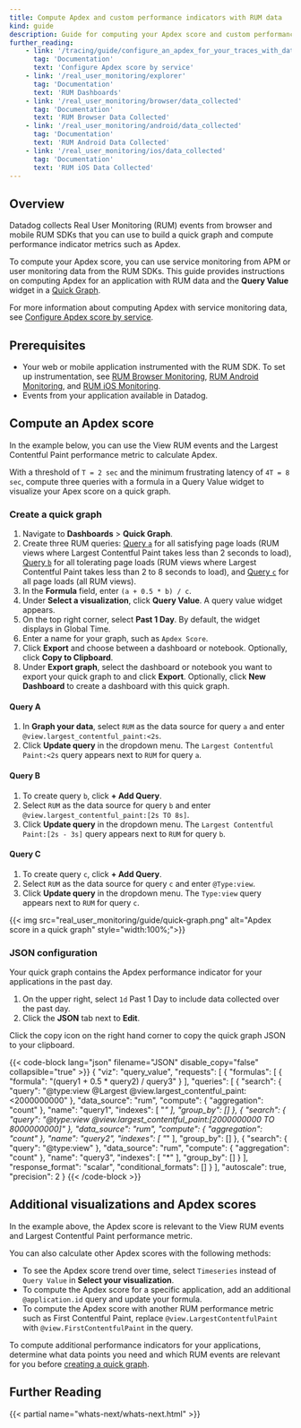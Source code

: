 ```yaml
---
title: Compute Apdex and custom performance indicators with RUM data
kind: guide
description: Guide for computing your Apdex score and custom performance indicators with RUM data
further_reading:
    - link: '/tracing/guide/configure_an_apdex_for_your_traces_with_datadog_apm'
      tag: 'Documentation'
      text: 'Configure Apdex score by service'
    - link: '/real_user_monitoring/explorer'
      tag: 'Documentation'
      text: 'RUM Dashboards'
    - link: '/real_user_monitoring/browser/data_collected'
      tag: 'Documentation'
      text: 'RUM Browser Data Collected'
    - link: '/real_user_monitoring/android/data_collected'
      tag: 'Documentation'
      text: 'RUM Android Data Collected'
    - link: '/real_user_monitoring/ios/data_collected'
      tag: 'Documentation'
      text: 'RUM iOS Data Collected'
---
```


## Overview

Datadog collects Real User Monitoring (RUM) events from browser and mobile RUM SDKs that you can use to build a quick graph and compute performance indicator metrics such as Apdex. 

To compute your Apdex score, you can use service monitoring from APM or user monitoring data from the RUM SDKs. This guide provides instructions on computing Apdex for an application with RUM data and the **Query Value** widget in a [Quick Graph][1].

For more information about computing Apdex with service monitoring data, see [Configure Apdex score by service][2].

## Prerequisites

- Your web or mobile application instrumented with the RUM SDK. To set up instrumentation, see [RUM Browser Monitoring][3], [RUM Android Monitoring][4], and [RUM iOS Monitoring][5].
- Events from your application available in Datadog.

## Compute an Apdex score

In the example below, you can use the View RUM events and the Largest Contentful Paint performance metric to calculate Apdex. 

With a threshold of `T = 2 sec` and the minimum frustrating latency of `4T = 8 sec`, compute three queries with a formula in a Query Value widget to visualize your Apex score on a quick graph.

### Create a quick graph

1. Navigate to **Dashboards** > **Quick Graph**.
2. Create three RUM queries: [Query `a`](#query-a) for all satisfying page loads (RUM views where Largest Contentful Paint takes less than 2 seconds to load), [Query `b`](#query-b) for all tolerating page loads (RUM views where Largest Contentful Paint takes less than 2 to 8 seconds to load), and [Query `c`](#query-c) for all page loads (all RUM views).
3. In the **Formula** field, enter `(a + 0.5 * b) / c`.
4. Under **Select a visualization**, click **Query Value**. A query value widget appears.
4. On the top right corner, select **Past 1 Day**. By default, the widget displays in Global Time.
5. Enter a name for your graph, such as `Apdex Score`.
6. Click **Export** and choose between a dashboard or notebook. Optionally, click **Copy to Clipboard**.
7. Under **Export graph**, select the dashboard or notebook you want to export your quick graph to and click **Export**. Optionally, click **New Dashboard** to create a dashboard with this quick graph. 

#### Query A

1. In **Graph your data**, select `RUM` as the data source for query `a` and enter `@view.largest_contentful_paint:<2s`.
2. Click **Update query** in the dropdown menu. The `Largest Contentful Paint:<2s` query appears next to `RUM` for query `a`.

#### Query B

1. To create query `b`, click **+ Add Query**.
2. Select `RUM` as the data source for query `b` and enter `@view.largest_contentful_paint:[2s TO 8s]`.
3. Click **Update query** in the dropdown menu. The `Largest Contentful Paint:[2s - 3s]` query appears next to `RUM` for query `b`.

#### Query C

1. To create query `c`, click **+ Add Query**.
2. Select `RUM` as the data source for query `c` and enter `@Type:view`.
3. Click **Update query** in the dropdown menu. The `Type:view` query appears next to `RUM` for query `c`.

{{< img src="real_user_monitoring/guide/quick-graph.png" alt="Apdex score in a quick graph" style="width:100%;">}}

### JSON configuration

Your quick graph contains the Apdex performance indicator for your applications in the past day. 

1. On the upper right, select `1d` Past 1 Day to include data collected over the past day.
2. Click the **JSON** tab next to **Edit**.

Click the copy icon on the right hand corner to copy the quick graph JSON to your clipboard.

{{< code-block lang="json" filename="JSON" disable_copy="false" collapsible="true" >}}
{
    "viz": "query_value",
    "requests": [
        {
            "formulas": [
                {
                    "formula": "(query1 + 0.5 * query2) / query3"
                }
            ],
            "queries": [
                {
                    "search": {
                        "query": "@type:view @Largest @view.largest_contentful_paint:<2000000000"
                    },
                    "data_source": "rum",
                    "compute": {
                        "aggregation": "count"
                    },
                    "name": "query1",
                    "indexes": [
                        "*"
                    ],
                    "group_by": []
                },
                {
                    "search": {
                        "query": "@type:view @view.largest_contentful_paint:[2000000000 TO 8000000000]"
                    },
                    "data_source": "rum",
                    "compute": {
                        "aggregation": "count"
                    },
                    "name": "query2",
                    "indexes": [
                        "*"
                    ],
                    "group_by": []
                },
                {
                    "search": {
                        "query": "@type:view"
                    },
                    "data_source": "rum",
                    "compute": {
                        "aggregation": "count"
                    },
                    "name": "query3",
                    "indexes": [
                        "*"
                    ],
                    "group_by": []
                }
            ],
            "response_format": "scalar",
            "conditional_formats": []
        }
    ],
    "autoscale": true,
    "precision": 2
}
{{< /code-block >}}

## Additional visualizations and Apdex scores

In the example above, the Apdex score is relevant to the View RUM events and Largest Contentful Paint performance metric.  

You can also calculate other Apdex scores with the following methods:

- To see the Apdex score trend over time, select `Timeseries` instead of `Query Value` in **Select your visualization**.
- To compute the Apdex score for a specific application, add an additional `@application.id` query and update your formula.
- To compute the Apdex score with another RUM performance metric such as First Contentful Paint, replace `@view.LargestContentfulPaint` with `@view.FirstContentfulPaint` in the query.

To compute additional performance indicators for your applications, determine what data points you need and which RUM events are relevant for you before [creating a quick graph](#create-a-quick-graph).

## Further Reading

{{< partial name="whats-next/whats-next.html" >}}

[1]: /dashboards/guide/quick-graphs/
[2]: /tracing/guide/configure_an_apdex_for_your_traces_with_datadog_apm
[3]: /real_user_monitoring/browser/
[4]: /real_user_monitoring/android/
[5]: /real_user_monitoring/ios/
